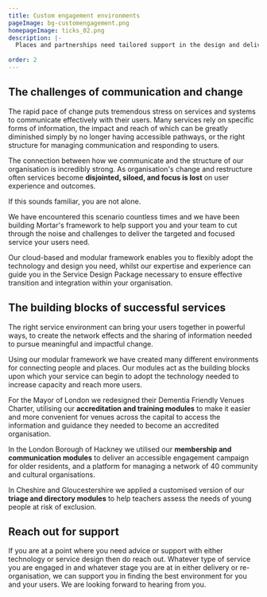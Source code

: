 ```yaml
---
title: Custom engagement environments
pageImage: bg-customengagement.png
homepageImage: ticks_02.png
description: |-
  Places and partnerships need tailored support in the design and delivery of their services and systems. Using our framework we can help you create the solution that your local networks, teams and users need. Delivering better 'front-door' and customer service outcomes through custom network, membership, accreditation and training environments.
 
order: 2
---
```


The challenges of communication and change
---------------------------------------------------------------------------------------------------------------------------------
The rapid pace of change puts tremendous stress on services and systems to communicate effectively with their users. Many services rely on specific forms of information, the impact and reach of which can be greatly diminished simply by no longer having accessible pathways, or the right structure for managing communication and responding to users. 

The connection between how we communicate and the structure of our organisation is incredibly strong. As organisation's change and restructure often services become **disjointed, siloed, and focus is lost** on user experience and outcomes. 

If this sounds familiar, you are not alone. 

We have encountered this scenario countless times and we have been building Mortar's framework to help support you and your team to cut through the noise and challenges to deliver the targeted and focused service your users need. 

Our cloud-based and modular framework enables you to flexibly adopt the technology and design you need, whilst our expertise and experience can guide you in the Service Design Package necessary to ensure effective transition and integration within your organisation.

The building blocks of successful services
---------------------------------------------------------------------------------------------------------------------------------
The right service environment can bring your users together in powerful ways, to create the network effects and the sharing of information needed to pursue meaningful and impactful change. 

Using our modular framework we have created many different environments for connecting people and places. Our modules act as the building blocks upon which your service can begin to adopt the technology needed to increase capacity and reach more users.

For the Mayor of London we redesigned their Dementia Friendly Venues Charter, utilising our **accreditation and training modules** to make it easier and more convenient for venues across the capital to access the information and guidance they needed to become an accredited organisation. 

In the London Borough of Hackney we utilised our **membership and communication modules** to deliver an accessible engagement campaign for older residents, and a platform for managing a network of 40 community and cultural organisations. 

In Cheshire and Gloucestershire we applied a customised version of our **triage and directory modules** to help teachers assess the needs of young people at risk of exclusion. 


Reach out for support
---------------------------------------------------------------------------------------------------------------------------------
If you are at a point where you need advice or support with either technology or service design then do reach out. Whatever type of service you are engaged in and whatever stage you are at in either delivery or re-organisation, we can support you in finding the best environment for you and your users. We are looking forward to hearing from you. 


